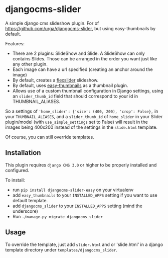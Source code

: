djangocms-slider
================

A simple django cms slideshow plugin. For of https://github.com/urga/djangocms-slider, but using easy-thumbnails by default.

Features:

* There are 2 plugins: SlideShow and Slide. A SlideShow can only contains Slides. Those can be arranged in the order you want just like any other plugin.
* Each image can have a url specified (creating an anchor around the image)
* By default, creates a [flexslider](http://www.woothemes.com/flexslider/) slideshow.
* By default, uses [easy-thumbnails](https://github.com/SmileyChris/easy-thumbnails) as a thumbnail plugin.
* Allows use of a custom thumbnail configuration in Django settings, using an `slider_thumb_id` field that should correspond to your id in THUMBNAIL_ALIASES.

So a settings of `'home_slider': {'size': (400, 200), 'crop': False},` in your `THUMBNAIL_ALIASES`, and a `slider_thumb_id` of `home_slider` in your Slider plugin/model (with `use_simple_settings` set to False) will result in the images being 400x200 instead of the settings in the `slide.html` template.

Of course, you can still override templates.

Installation
------------

This plugin requires `django CMS 3.0` or higher to be properly installed and configured.

To install:

* run `pip install djangocms-slider-easy` on your virtualenv
* add `easy_thumbnails` to your `INSTALLED_APPS` setting if you want to use default template.
* add `djangocms_slider` to your `INSTALLED_APPS` setting (mind the underscore)
* Run `./manage.py migrate djangocms_slider`

Usage
-----

To override the template, just add `slider.html` and or 'slide.html' in a django template directory under `templates/djangocms_slider`.
